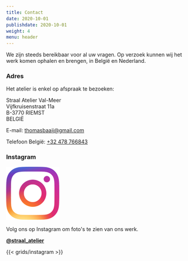 ```yaml
---
title: Contact
date: 2020-10-01
publishdate: 2020-10-01
weight: 4
menu: header
---
```


We zijn steeds bereikbaar voor al uw vragen. Op verzoek kunnen wij het
werk komen ophalen en brengen, in België en Nederland.

### Adres

Het atelier is enkel op afspraak te bezoeken:

Straal Atelier Val-Meer  
Vijfkruisenstraat 11a  
B-3770 RIEMST  
BELGIË

E-mail: [thomasbaaij@gmail.com](mailto:thomasbaaij@gmail.com)

Telefoon België: [+32 478 766843](tel:+32478766843)

### Instagram

![Volg Straal Atelier Valmeer op Instagram](IG_Glyph_Fill.png "Volg @straal_atelier op Instagram")

Volg ons op Instagram om foto's te zien van ons werk.

[**@straal_atelier**](https://www.instagram.com/straal_atelier/)

{{< grids/instagram >}}
